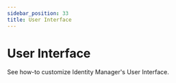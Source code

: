 ```yaml
---
sidebar_position: 33
title: User Interface
---
```


# User Interface

See how-to customize Identity Manager's User Interface.